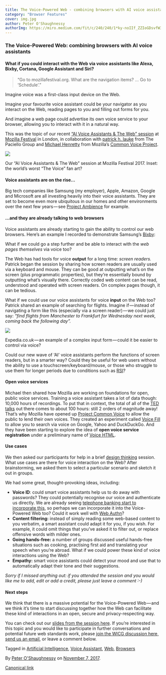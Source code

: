 ```yaml
---
title: The Voice-Powered Web - combining browsers with AI voice assistants
category: "Browser Features"
cover: img.jpg
author: Peter O'Shaughnessy
authorImg: https://miro.medium.com/fit/c/240/240/1*ky-noIIf_ZZIoGDsvfW3AA.jpeg
---
```


### The Voice-Powered Web: combining browsers with AI voice assistants

#### What if you could interact with the Web via voice assistants like Alexa, Bixby, Cortana, Google Assistant and Siri?

> “Go to mozillafestival.org. What are the navigation items? … Go to ‘Schedule’.”

Imagine voice was a first-class input device on the Web.

Imagine your favourite voice assistant could be your navigator as you interact on the Web, reading pages to you and filling out forms for you.

And imagine a web page could advertise its own voice service to your browser, allowing you to interact with it in a natural way.

This was the topic of our recent [“AI Voice Assistants & The Web” session](https://guidebook.com/guide/114124/event/16741266/) at [Mozilla Festival](https://mozillafestival.org/) in London, in collaboration with [patrick h. lauke](https://medium.com/u/9118433ef404) from The Paciello Group and [Michael Henretty](https://medium.com/u/106728f0a164) from Mozilla’s [Common Voice Project](https://voice.mozilla.org/).

![](https://cdn-images-1.medium.com/max/800/1*9qHHiTgsZVW0CiAe6sdN1Q.png)

Our “AI Voice Assistants & The Web” session at Mozilla Festival 2017. Inset: the world’s worst “The Voice” fan art?

#### Voice assistants are on the rise…

Big tech companies like Samsung (my employer), Apple, Amazon, Google and Microsoft are all investing heavily into their voice assistants. They are set to become even more ubiquitous in our homes and other environments over the next few years — see [Project Ambience](https://youtu.be/uMoBzKD1puk?t=27m16s) for example.

#### …and they are already talking to web browsers

Voice assistants are already starting to gain the ability to control our web browsers. Here’s an example I recorded to demonstrate Samsung’s [Bixby](http://bixby.samsung.com/):

What if we could go a step further and be able to interact with the _web pages themselves_ via voice too?

The Web has had tools for voice **output** for a long time: _screen readers._ Patrick began the session by sharing how screen readers are usually used via a keyboard and mouse. They can be good at outputting what’s on the screen (plus programmatic properties), but they’re essentially bound by outputting what’s visually there. Correctly coded web content can be read, understood and operated with screen readers. On complex pages though, it can be tedious.

What if we could use our voice assistants for voice **input** on the Web too? Patrick shared an example of searching for flights. Imagine if — instead of navigating a form like this (especially via a screen reader) — we could just say: _“find flights from Manchester to Frankfurt for Wednesday next week, coming back the following day”._

![](https://cdn-images-1.medium.com/max/800/1*WV65HrMAd5ejFpk2U5vSHQ.png)

Expedia.co.uk — an example of a complex input form — could it be easier to control via voice?

Could our new wave of ‘AI’ voice assistants perform the functions of screen readers, but in a smarter way? Could they be useful for web users without the ability to use a touchscreen/keyboard/mouse, or those who struggle to use them for longer periods due to conditions such as [RSI](https://en.wikipedia.org/wiki/Repetitive_strain_injury)?

#### Open voice services

Michael then shared how Mozilla are working on foundations for open, public voice services. Training a voice assistant takes a lot of data though: 10,000 hours of recordings. To put that in context, the total of all of the [TED talks](https://www.marketresearchfuture.com/reports/voice-assistant-market-4003) out there comes to about 100 hours: still 2 orders of magnitude away! That’s why Mozilla have opened up [Project Common Voice](https://voice.mozilla.org/) to allow the public to lend their own voices. They created an experiment called [Voice Fill](https://testpilot.firefox.com/experiments/voice-fill) to allow you to search via voice on Google, Yahoo and DuckDuckGo. And they have been starting to explore the idea of **open voice service registration** under a preliminary name of [Voice HTML](https://docs.google.com/presentation/d/1K5Fe9c3dBYcfwNNeZZjYM1MYrRL9HzK5WSENsxpq44I/edit?usp=sharing).

#### Use cases

We then asked our participants for help in a brief [design thinking](https://www.ideou.com/pages/design-thinking) session. What use cases are there for voice interaction on the Web? After brainstorming, we asked them to select a particular scenario and sketch it out in groups.

We had some great, thought-provoking ideas, including:

*   **Voice ID**: could smart voice assistants help us to do away with passwords? They could potentially recognise our voice and authenticate us directly. We are already seeing [telephone banking start to incorporate this](https://www.moneysavingexpert.com/news/banking/2016/07/voice-recognition-to-replace-passwords-for-13-million-first-direct-customers-within-two-months), so perhaps we can incorporate it into the Voice-Powered Web too? Could it work well with [Web Authn](https://w3c.github.io/webauthn/)?
*   **Content filtering:** instead of simply reading some web-based content to you verbatim, a smart assistant could adapt it for you, if you wish. For example, it could omit things that you’ve asked it to filter out, or replace offensive words with milder ones.
*   **Going hands-free:** a number of groups discussed useful hands-free situations such as cooking, practising first aid and translating your speech when you’re abroad. What if we could power these kind of voice interactions using the Web?
*   **Empathy:** smart voice assistants could detect your mood and use that to automatically adapt their tone and their suggestions.

_Sorry if I missed anything out: if you attended the session and you would like me to add, edit or add a credit, please just leave a comment :-)_

#### Next steps

We think that there is a massive potential for the Voice-Powered Web — and we think it’s time to start discussing together how the Web can facilitate these kind of interactions in an open, secure and privacy-respecting way.

You can check out our [slides from the session here](https://docs.google.com/presentation/d/1ruH198MSRfvUu7qQ6T1QTQjHn0qTgQAsL8DegvmIHaw/edit?usp=sharing). If you’re interested in this topic and you would like to participate in further conversations and potential future web standards work, please [join the WICG discussion here,](https://discourse.wicg.io/t/voice-assistant-web-integration/2453) [send us an email](mailto:webadvocacy@samsung.com), or leave a comment below.

Tagged in [Artificial Intelligence](https://medium.com/tag/artificial-intelligence), [Voice Assistant](https://medium.com/tag/voice-assistant), [Web](https://medium.com/tag/web), [Browsers](https://medium.com/tag/browsers)

By [Peter O'Shaughnessy](https://medium.com/@poshaughnessy) on [November 7, 2017](https://medium.com/p/77344195a1f9).

[Canonical link](https://medium.com/@poshaughnessy/the-voice-powered-web-combining-browsers-with-ai-voice-assistants-77344195a1f9)
